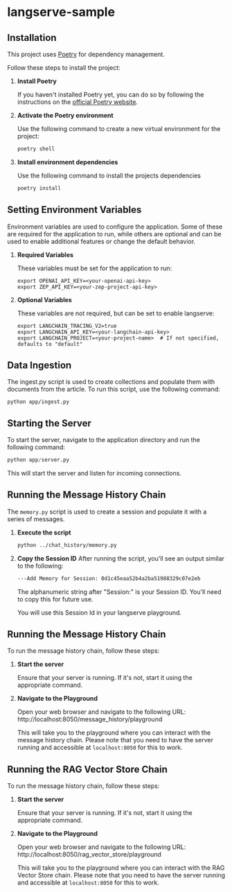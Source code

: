 # langserve-sample

## Installation

This project uses [Poetry](https://python-poetry.org/) for dependency management.

Follow these steps to install the project:

1. **Install Poetry**

   If you haven't installed Poetry yet, you can do so by following the instructions on the [official Poetry website](https://python-poetry.org/docs/#installation).

2. **Activate the Poetry environment**

    Use the following command to create a new virtual environment for the project:
    ```bash
    poetry shell
    ```

3. **Install environment dependencies**

    Use the following command to install the projects dependencies
    ```bash
    poetry install
    ```


## Setting Environment Variables

Environment variables are used to configure the application. Some of these are required for the application to run, while others are optional and can be used to enable additional features or change the default behavior.

1. **Required Variables**

   These variables must be set for the application to run:

   ```shell
   export OPENAI_API_KEY=<your-openai-api-key>
   export ZEP_API_KEY=<your-zep-project-api-key>
   ```

2. **Optional Variables**

   These variables are not required, but can be set to enable langserve:

   ```shell
   export LANGCHAIN_TRACING_V2=true
   export LANGCHAIN_API_KEY=<your-langchain-api-key>
   export LANGCHAIN_PROJECT=<your-project-name>  # If not specified, defaults to "default"
   ```

## Data Ingestion

The ingest.py script is used to create collections and populate them with documents from the article. To run this script, use the following command:

```
python app/ingest.py
```

## Starting the Server

To start the server, navigate to the application directory and run the following command:

```python
python app/server.py
```

This will start the server and listen for incoming connections.

## Running the Message History Chain

The `memory.py` script is used to create a session and populate it with a series of messages.

1. **Execute the script**

   ```bash
   python ../chat_history/memory.py
   ```

2. **Copy the Session ID**
   After running the script, you'll see an output similar to the following:

   ```bash
   ---Add Memory for Session: 0d1c45eaa52b4a2ba51988329c07e2eb
   ```
   The alphanumeric string after "Session:" is your Session ID. You'll need to copy this for future use.

   You will use this Session Id in your langserve playground.


## Running the Message History Chain

To run the message history chain, follow these steps:

1. **Start the server**

   Ensure that your server is running. If it's not, start it using the appropriate command.

2. **Navigate to the Playground**

   Open your web browser and navigate to the following URL:
   http://localhost:8050/message_history/playground

   This will take you to the playground where you can interact with the message history chain.
   Please note that you need to have the server running and accessible at `localhost:8050` for this to work.

## Running the RAG Vector Store Chain

To run the message history chain, follow these steps:

1. **Start the server**

   Ensure that your server is running. If it's not, start it using the appropriate command.

2. **Navigate to the Playground**

   Open your web browser and navigate to the following URL:
   http://localhost:8050/rag_vector_store/playground

   This will take you to the playground where you can interact with the RAG Vector Store chain.
   Please note that you need to have the server running and accessible at `localhost:8050` for this to work.


